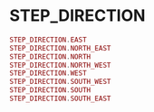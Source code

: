 # STEP\_DIRECTION



```lua
STEP_DIRECTION.EAST
STEP_DIRECTION.NORTH_EAST
STEP_DIRECTION.NORTH
STEP_DIRECTION.NORTH_WEST
STEP_DIRECTION.WEST
STEP_DIRECTION.SOUTH_WEST
STEP_DIRECTION.SOUTH
STEP_DIRECTION.SOUTH_EAST
```

